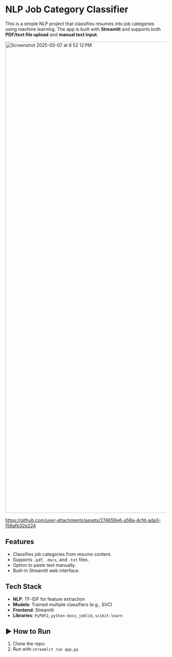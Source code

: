# NLP Job Category Classifier

This is a simple NLP project that classifies resumes into job categories using machine learning. The app is built with **Streamlit** and supports both **PDF/text file upload** and **manual text input**.

<img width="1470" alt="Screenshot 2025-05-07 at 8 52 12 PM" src="https://github.com/user-attachments/assets/fd170013-6fb7-4049-9104-063932c442de" />

https://github.com/user-attachments/assets/274659e6-a58a-4cfd-ada3-f58afb32e224


## Features
- Classifies job categories from resume content.
- Supports `.pdf`, `.docx`, and `.txt` files.
- Option to paste text manually.
- Built-in Streamlit web interface.

## Tech Stack
- **NLP**: TF-IDF for feature extraction
- **Models**: Trained multiple classifiers (e.g., SVC)
- **Frontend**: Streamlit
- **Libraries**: `PyPDF2`, `python-docx`, `joblib`, `scikit-learn`

## ▶️ How to Run
1. Clone the repo:
2. Run with ```streamlit run app.py```
